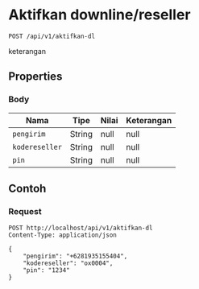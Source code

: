 # Aktifkan downline/reseller
```http
POST /api/v1/aktifkan-dl
```
keterangan
## Properties
### Body
Nama | Tipe | Nilai | Keterangan
--- | --- | --- | ---
<code>pengirim</code> | String | null | null
<code>kodereseller</code> | String | null | null
<code>pin</code> | String | null | null
## Contoh
### Request
```http
POST http://localhost/api/v1/aktifkan-dl
Content-Type: application/json

{
    "pengirim": "+6281935155404",
    "kodereseller": "ox0004",
    "pin": "1234"
}


```
